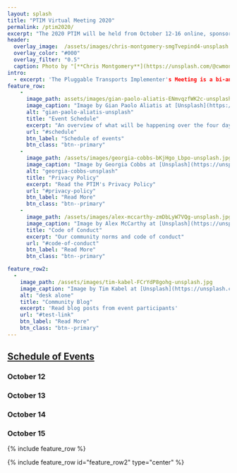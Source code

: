```yaml
---
layout: splash
title: "PTIM Virtual Meeting 2020"
permalink: /ptim2020/
excerpt: "The 2020 PTIM will be held from October 12-16 online, sponsored by Internews"
header:
  overlay_image:  /assets/images/chris-montgomery-smgTvepind4-unsplash.jpg
  overlay_color: "#000"
  overlay_filter: "0.5"
  caption: Photo by "[**Chris Montgomery**](https://unsplash.com/@cwmonty)" on "[**Unsplash**](https://unsplash.com/s/photos/conference)"
intro: 
  - excerpt: 'The Pluggable Transports Implementer's Meeting is a bi-annual event that brings together hackers, technologists, academics, and community from a variety of companies and organizations to solve pressing issues related to internet security and the open internet.'
feature_row:
    -
      image_path: assets/images/gian-paolo-aliatis-ENmvqzfWK2c-unsplash.jpg
      image_caption: "Image by Gian Paolo Aliatis at [Unsplash](https://unsplash.com/)"
      alt: "gian-paolo-aliatis-unsplash"
      title: "Event Schedule"
      excerpt: "An overview of what will be happening over the four days of collaboration, community, and technology"
      url: "#schedule"
      btn_label: "Schedule of events"
      btn_class: "btn--primary"
    -
      image_path: /assets/images/georgia-cobbs-bKjHgo_Lbpo-unsplash.jpg
      image_caption: "Image by Georgia Cobbs at [Unsplash](https://unsplash.com/)"
      alt: "georgia-cobbs-unsplash"
      title: "Privacy Policy"
      excerpt: "Read the PTIM's Privacy Policy"
      url: "#privacy-policy"
      btn_label: "Read More"
      btn_class: "btn--primary"
    -
      image_path: /assets/images/alex-mccarthy-zmDbLyW7VQg-unsplash.jpg
      image_caption: "Image by Alex McCarthy at [Unsplash](https://unsplash.com/)"
      title: "Code of Conduct"
      excerpt: "Our community norms and code of conduct"
      url: "#code-of-conduct"
      btn_label: "Read More"
      btn_class: "btn--primary"

feature_row2:
  -
    image_path: /assets/images/tim-kabel-FCrYdP8gohg-unsplash.jpg
    image_caption: "Image by Tim Kabel at [Unsplash](https://unsplash.com/)"
    alt: "desk alone"
    title: "Community Blog"
    excerpt: 'Read blog posts from event participants'
    url: "#test-link"
    btn_label: "Read More"
    btn_class: "btn--primary"
---
```


## [Schedule of Events](#schedule)

### October 12

### October 13


### October 14



### October 15



{% include feature_row %}

{% include feature_row id="feature_row2" type="center" %}
